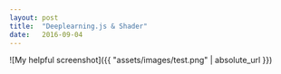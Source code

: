 ```yaml
---
layout: post
title:  "Deeplearning.js & Shader"
date:   2016-09-04
---
```


![My helpful screenshot]({{ "assets/images/test.png" | absolute_url }})
